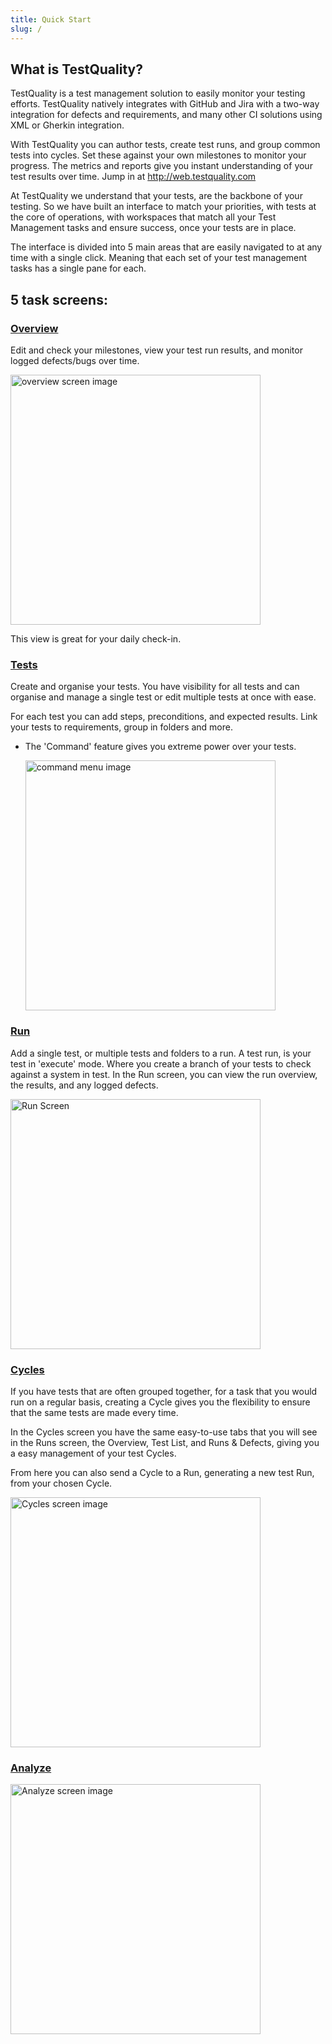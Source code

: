 ```yaml
---
title: Quick Start
slug: /
---
```


## What is TestQuality?

TestQuality is a test management solution to easily monitor your testing efforts. TestQuality natively integrates with GitHub and Jira with a two-way integration for defects and requirements, and many other CI solutions using XML or Gherkin integration. 

With TestQuality you can author tests, create test runs, and group common tests into cycles. Set these against your own milestones to monitor your progress. The metrics and reports give you instant understanding of your test results over time.
Jump in at http://web.testquality.com


At TestQuality we understand that your tests, are the backbone of your testing. So we have built an interface to match your priorities, with tests at the core of operations, with workspaces that match all your Test Management tasks and ensure success, once your tests are in place.

The interface is divided into 5 main areas that are easily navigated to at any time with a single click. Meaning that each set of your test management tasks has a single pane for each.
## 5 task screens:
### [Overview](overview.md)
Edit and check your milestones, view your test run results, and monitor logged defects/bugs over time.

<div class="img-with-text">
    <img src="\img\Screens\overview.png" alt="overview screen image" width="400"  class="center"/>
    <p>This view is great for your daily check-in.</p> 
</div>

### [Tests](tests.md)
Create and organise your tests. You have visibility for all tests and can organise and manage a single test or edit multiple tests at once with ease. 

For each test you can add steps, preconditions, and expected results. Link your tests to requirements, group in folders and more.
* The 'Command' feature gives you extreme power over your tests.

  <img src="\img\Screens\command.png" alt="command menu image" width="400" class="center"/>

### [Run](run.md)
Add a single test, or multiple tests and folders to a run. A test run, is your test in 'execute' mode. Where you create a branch of your tests to check against a system in test.
In the Run screen, you can view the run overview, the results, and any logged defects.

 <img src="\img\Screens\run.png" alt="Run Screen" width="400" class="center"/>

### [Cycles](cycles.md)

If you have tests that are often grouped together, for a task that you would run on a regular basis, creating a Cycle gives you the flexibility to ensure that the same tests are made every time. 

In the Cycles screen you have the same easy-to-use tabs that you will see in the Runs screen, the Overview, Test List, and Runs & Defects, giving you a easy management of your test Cycles.

From here you can also send a Cycle to a Run, generating a new test Run, from your chosen Cycle. 

<img src="\img\Screens\cycles.png" alt="Cycles screen image" width="400"  class="center"/>

### [Analyze](analyze.md)

<img src="\img\Screens\analyze.png" alt="Analyze screen image" width="400"  class="center"/>